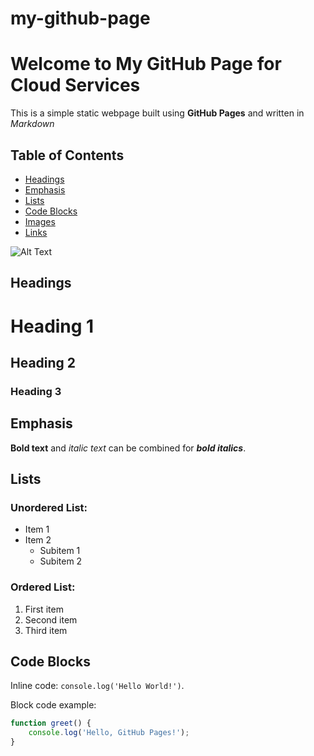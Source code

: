 # my-github-page
# Welcome to My GitHub Page for Cloud Services

This is a simple static webpage built using **GitHub Pages** and written in _Markdown_

## Table of Contents
- [Headings](#headings)
- [Emphasis](#emphasis)
- [Lists](#lists)
- [Code Blocks](#code-blocks)
- [Images](#images)
- [Links](#links)

![Alt Text](https://media.giphy.com/media/vFKqnCdLPNOKc/giphy.gif)

## Headings
# Heading 1
## Heading 2
### Heading 3

## Emphasis
**Bold text** and _italic text_ can be combined for **_bold italics_**.

## Lists

### Unordered List:
- Item 1
- Item 2
  - Subitem 1
  - Subitem 2

### Ordered List:
1. First item
2. Second item
3. Third item

## Code Blocks

Inline code: `console.log('Hello World!')`.

Block code example:
```javascript
function greet() {
    console.log('Hello, GitHub Pages!');
}
